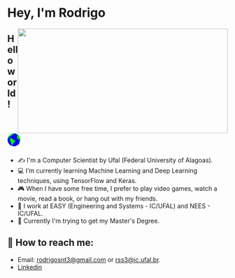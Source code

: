 # Hey, I'm Rodrigo

<img align="right" src="./assets/giphy.gif" width="480" height="240" frameBorder="0" class="giphy-embed" allowFullScreen></img>


## Hello world! <img src="assets/Earth.gif" width="30px">

- ✍ I'm a Computer Scientist by Ufal (Federal University of Alagoas).
- :computer: I’m currently learning Machine Learning and Deep Learning techniques, using TensorFlow and Keras.
- :video_game: When I have some free time, I prefer to play video games, watch a movie, read a book, or hang out with my friends.
- :construction_worker: I work at EASY (Engineering and Systems - IC/UFAL) and NEES - IC/UFAL.
- :pencil: Currently I'm trying to get my Master's Degree.



## :mag_right: How to reach me: 

- Email: rodrigosnt3@gmail.com or rss3@ic.ufal.br.
- [Linkedin](https://www.linkedin.com/in/rodrigo-santos-da-silva-175538175/)
